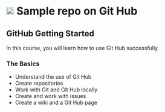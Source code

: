 # <a href='http://pluralsight.com'><img src='https://www.pluralsight.com/content/dam/ps-nav-assets/product-logo/pluralsight-color-full-logo.png' height='20' alt='Pluralsite Logo' /></a> Sample repo on Git Hub

## GitHub Getting Started
In this course, you will learn how to use Git Hub successfully.

### The Basics
- Understand the use of Git Hub
- Create repositories
- Work with Git and Git Hub locally
- Create and work with issues
- Create a wiki and a Git Hub page
